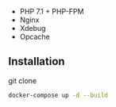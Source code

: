 - PHP 7.1 + PHP-FPM
- Nginx
- Xdebug
- Opcache

## Installation

git clone 

```bash
docker-compose up -d --build
```
